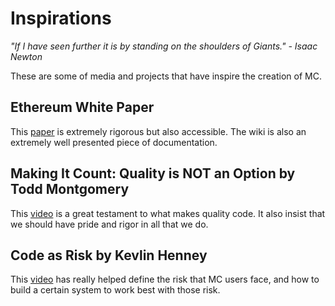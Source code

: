 # Inspirations
*"If I have seen further it is by standing on the shoulders of Giants." - Isaac Newton*

These are some of media and projects that have inspire the creation of MC.

## Ethereum White Paper
This [paper](https://github.com/ethereum/wiki/wiki/White-Paper) is extremely rigorous but also accessible.  The wiki is also an extremely well presented piece of documentation.

## Making It Count: Quality is NOT an Option by Todd Montgomery
This [video](https://www.youtube.com/watch?v=LTZdmb5-8n8) is a great testament to what makes quality code. It also insist that we should have pride and rigor in all that we do.

## Code as Risk by Kevlin Henney
This [video](https://www.youtube.com/watch?v=YyhfK-aBo-Y) has really helped define the risk that MC users face, and how to build a certain system to work best with those risk.
